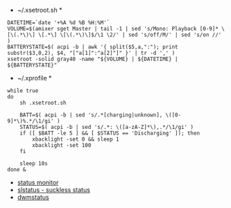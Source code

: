 * ~/.xsetroot.sh *

```
DATETIME=`date '+%A %d %B %H:%M'`
VOLUME=$(amixer sget Master | tail -1 | sed 's/Mono: Playback [0-9]* \[\(.*\)\] \[.*\] \[\(.*\)\]$/\1 \2/' | sed 's/off/M/' | sed 's/on //' )
BATTERYSTATE=$( acpi -b | awk '{ split($5,a,":"); print substr($3,0,2), $4, "["a[1]":"a[2]"]" }' | tr -d ',' )
xsetroot -solid gray40 -name "${VOLUME} | ${DATETIME} | ${BATTERYSTATE}"
```

* ~/.xprofile *

```
while true
do
    sh .xsetroot.sh

    BATT=$( acpi -b | sed 's/.*[charging|unknown], \([0-9]*\)%.*/\1/gi' )
    STATUS=$( acpi -b | sed 's/.*: \([a-zA-Z]*\),.*/\1/gi' )
    if ([ $BATT -le 5 ] && [ $STATUS == 'Discharging' ]); then
        xbacklight -set 0 && sleep 1
        xbacklight -set 100
    fi

    sleep 10s
done &
```

- [status monitor](https://dwm.suckless.org/status_monitor/)
- [slstatus - suckless status](https://tools.suckless.org/slstatus/)
- [dwmstatus](git://git.suckless.org/dwmstatus)
